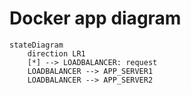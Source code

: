 # Docker app diagram

```mermaid
stateDiagram 
    direction LR1
    [*] --> LOADBALANCER: request
    LOADBALANCER --> APP_SERVER1
    LOADBALANCER --> APP_SERVER2
```

